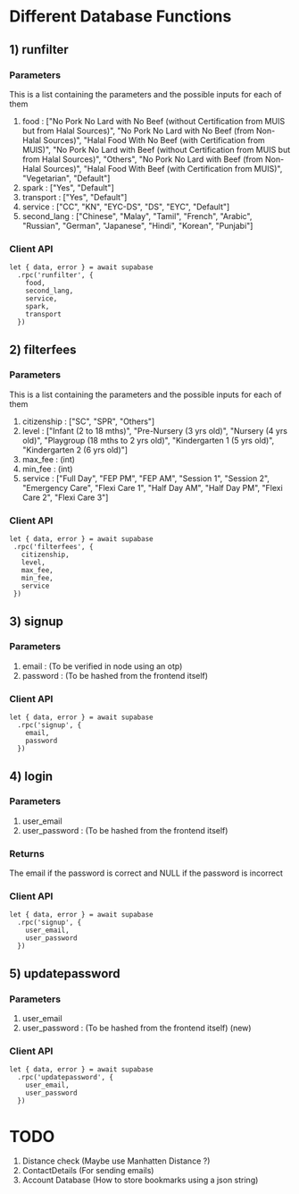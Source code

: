 # Different Database Functions
## 1) runfilter
### Parameters
This is a list containing the parameters and the possible inputs for each of them
1) food : ["No Pork No Lard with No Beef (without Certification from MUIS but from Halal Sources)",
       "No Pork No Lard with No Beef (from Non-Halal Sources)",
       "Halal Food With No Beef (with Certification from MUIS)",
       "No Pork No Lard with Beef (without Certification from MUIS but from Halal Sources)",
       "Others", "No Pork No Lard with Beef (from Non-Halal Sources)",
       "Halal Food With Beef (with Certification from MUIS)",
       "Vegetarian", "Default"]  
2) spark : ["Yes", "Default"]  
3) transport : ["Yes", "Default"]  
4) service : ["CC", "KN", "EYC-DS", "DS", "EYC", "Default"]  
5) second_lang : ["Chinese", "Malay", "Tamil", "French", "Arabic", "Russian", "German", "Japanese", "Hindi", "Korean", "Punjabi"]  

### Client API
```
let { data, error } = await supabase
  .rpc('runfilter', {
    food,
    second_lang,
    service,
    spark,
    transport
  })
  ```
  
## 2) filterfees
### Parameters
This is a list containing the parameters and the possible inputs for each of them
  1) citizenship : ["SC", "SPR", "Others"]   
  2) level : ["Infant (2 to 18 mths)", "Pre-Nursery (3 yrs old)", "Nursery (4 yrs old)", "Playgroup (18 mths to 2 yrs old)", "Kindergarten 1 (5 yrs old)", "Kindergarten 2 (6 yrs old)"]   
  3) max_fee : (int)  
  4) min_fee : (int)  
  5) service : ["Full Day", "FEP PM", "FEP AM", "Session 1", "Session 2", "Emergency Care", "Flexi Care 1", "Half Day AM", "Half Day PM", "Flexi Care 2", "Flexi Care 3"]   
  
 ### Client API
 ```
 let { data, error } = await supabase
  .rpc('filterfees', {
    citizenship, 
    level, 
    max_fee, 
    min_fee, 
    service
  })
 ```
 
## 3) signup 
### Parameters
1) email : (To be verified in node using an otp)
2) password : (To be hashed from the frontend itself)
### Client API
```
let { data, error } = await supabase
  .rpc('signup', {
    email, 
    password
  })
```

## 4) login 
### Parameters
1) user_email
2) user_password : (To be hashed from the frontend itself)
### Returns
The email if the password is correct and NULL if the password is incorrect
### Client API
```
let { data, error } = await supabase
  .rpc('signup', {
    user_email, 
    user_password
  })
```

## 5) updatepassword
### Parameters
1) user_email
2) user_password : (To be hashed from the frontend itself) (new)
### Client API
```
let { data, error } = await supabase
  .rpc('updatepassword', {
    user_email, 
    user_password
  })
```

# TODO
1) Distance check (Maybe use Manhatten Distance ?)  
2) ContactDetails (For sending emails)
3) Account Database (How to store bookmarks using a json string)
  
